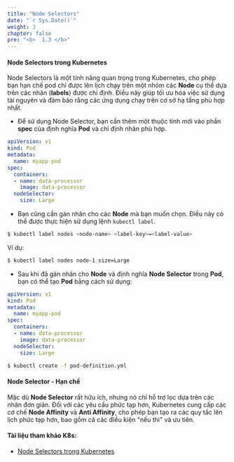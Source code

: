 ```yaml
---
title: "Node Selectors"
date: "`r Sys.Date()`"
weight: 3
chapter: false
pre: "<b>  1.3 </b>"
---
```


#### Node Selectors trong Kubernetes

Node Selectors là một tính năng quan trọng trong Kubernetes, cho phép bạn hạn chế pod chỉ được lên lịch chạy trên một nhóm các **Node** cụ thể dựa trên các nhãn (**labels**) được chỉ định. Điều này giúp tối ưu hóa việc sử dụng tài nguyên và đảm bảo rằng các ứng dụng chạy trên cơ sở hạ tầng phù hợp nhất.

- Để sử dụng Node Selector, bạn cần thêm một thuộc tính mới vào phần **spec** của định nghĩa **Pod** và chỉ định nhãn phù hợp.

```yaml
apiVersion: v1
kind: Pod
metadata:
  name: myapp-pod
spec:
  containers:
  - name: data-processor
    image: data-processor
  nodeSelector:
    size: Large
```

- Bạn cũng cần gán nhãn cho các **Node** mà bạn muốn chọn. Điều này có thể được thực hiện sử dụng lệnh `kubectl label`.

```bash
$ kubectl label nodes <node-name> <label-key>=<label-value>
```

Ví dụ:

```bash
$ kubectl label nodes node-1 size=Large
```

- Sau khi đã gán nhãn cho **Node** và định nghĩa **Node Selector** trong **Pod**, bạn có thể tạo **Pod** bằng cách sử dụng:

```yaml
apiVersion: v1
kind: Pod
metadata:
  name: myapp-pod
spec:
  containers:
  - name: data-processor
    image: data-processor
  nodeSelector:
    size: Large
```

```bash
$ kubectl create -f pod-definition.yml
```

#### Node Selector - Hạn chế

Mặc dù **Node Selector** rất hữu ích, nhưng nó chỉ hỗ trợ lọc dựa trên các nhãn đơn giản. Đối với các yêu cầu phức tạp hơn, Kubernetes cung cấp các cơ chế **Node Affinity** và **Anti Affinity**, cho phép bạn tạo ra các quy tắc lên lịch phức tạp hơn, bao gồm cả các điều kiện "nếu thì" và ưu tiên.

#### Tài liệu tham khảo K8s:

- [Node Selectors trong Kubernetes](https://kubernetes.io/docs/concepts/scheduling-eviction/assign-pod-node/#nodeselector)
